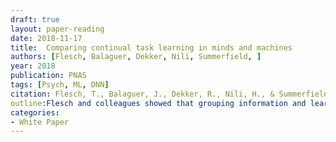 ```yaml
---
draft: true
layout: paper-reading
date: 2018-11-17
title:  Comparing continual task learning in minds and machines
authors: [Flesch, Balaguer, Dekker, Nili, Summerfield, ]
year: 2018
publication: PNAS
tags: [Psych, ML, DNN]
citation: Flesch, T., Balaguer, J., Dekker, R., Nili, H., & Summerfield, C. (2018). Comparing continual task learning in minds and machines. Proceedings of the National Academy of Sciences, 115(44), E10313-E10322.
outline:Flesch and colleagues showed that grouping information and learning materials in blocks helped human to learn but imposed a disaster for Deep Neural Networks. In a categorization task, human participants learn to rules to categorize best in a full-block context and their performances decay as trial-by-trial information varies more. DNNs, however, suffer from catastrophic amnesia when information is grouped: after learning a second block, they forget everything about the first block. The authors tried to use auto-encoder to leverage the representation space in order to help DNNs to remember information in previous blocks. The attempts were not very successful, but provided some results.
categories:
- White Paper
---
```

